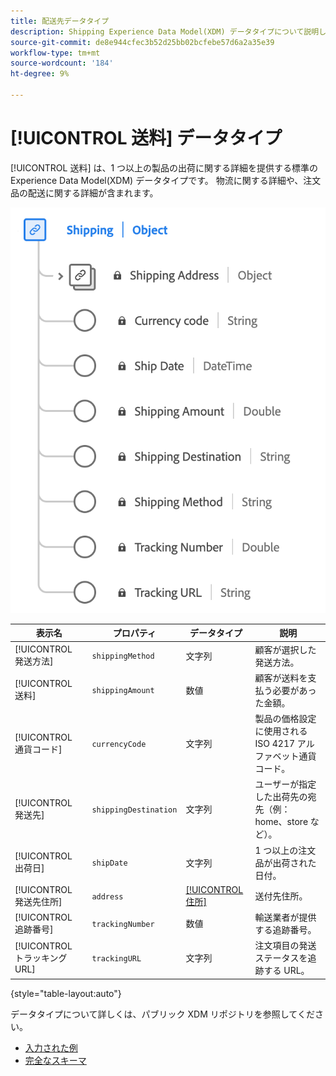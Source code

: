```yaml
---
title: 配送先データタイプ
description: Shipping Experience Data Model(XDM) データタイプについて説明します。
source-git-commit: de8e944cfec3b52d25bb02bcfebe57d6a2a35e39
workflow-type: tm+mt
source-wordcount: '184'
ht-degree: 9%

---
```


# [!UICONTROL 送料] データタイプ

[!UICONTROL 送料] は、1 つ以上の製品の出荷に関する詳細を提供する標準の Experience Data Model(XDM) データタイプです。 物流に関する詳細や、注文品の配送に関する詳細が含まれます。


![の図 [!UICONTROL 送料] データタイプ。](../images/data-types/shipping.png)

| 表示名 | プロパティ | データタイプ | 説明 |
|----------------------|-----------------------|-----------|------------------------------------------------------|
| [!UICONTROL 発送方法] | `shippingMethod` | 文字列 | 顧客が選択した発送方法。 |
| [!UICONTROL 送料] | `shippingAmount` | 数値 | 顧客が送料を支払う必要があった金額。 |
| [!UICONTROL 通貨コード] | `currencyCode` | 文字列 | 製品の価格設定に使用される ISO 4217 アルファベット通貨コード。 |
| [!UICONTROL 発送先] | `shippingDestination` | 文字列 | ユーザーが指定した出荷先の宛先（例：home、store など）。 |
| [!UICONTROL 出荷日] | `shipDate` | 文字列 | 1 つ以上の注文品が出荷された日付。 |
| [!UICONTROL 発送先住所] | `address` | [[!UICONTROL 住所]](./address.md) | 送付先住所。 |
| [!UICONTROL 追跡番号] | `trackingNumber` | 数値 | 輸送業者が提供する追跡番号。 |
| [!UICONTROL トラッキング URL] | `trackingURL` | 文字列 | 注文項目の発送ステータスを追跡する URL。 |

{style="table-layout:auto"}

データタイプについて詳しくは、パブリック XDM リポジトリを参照してください。

* [入力された例](https://github.com/adobe/xdm/blob/master/components/datatypes/shipping.example.1.json)
* [完全なスキーマ](https://github.com/adobe/xdm/blob/master/components/datatypes/shipping.schema.json)
